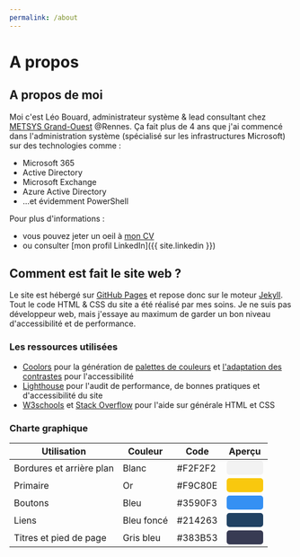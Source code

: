 ```yaml
---
permalink: /about
---
```


# A propos

## A propos de moi

Moi c'est Léo Bouard, administrateur système & lead consultant chez [METSYS Grand-Ouest](https://www.metsys.fr/) @Rennes. Ça fait plus de 4 ans que j'ai commencé dans l'administration système (spécialisé sur les infrastructures Microsoft) sur des technologies comme :

- Microsoft 365
- Active Directory
- Microsoft Exchange
- Azure Active Directory
- ...et évidemment PowerShell

Pour plus d'informations :

- vous pouvez jeter un oeil à [mon CV](/cv)
- ou consulter [mon profil LinkedIn]({{ site.linkedin }})

## Comment est fait le site web ?

Le site est hébergé sur [GitHub Pages](https://docs.github.com/en/pages) et repose donc sur le moteur [Jekyll](https://docs.github.com/en/pages). Tout le code HTML & CSS du site a été réalisé par mes soins. Je ne suis pas développeur web, mais j'essaye au maximum de garder un bon niveau d'accessibilité et de performance.

### Les ressources utilisées

- [Coolors](https://coolors.co/) pour la génération de [palettes de couleurs](https://coolors.co/generate) et [l'adaptation des contrastes](https://coolors.co/contrast-checker/) pour l'accessibilité
- [Lighthouse](https://developer.chrome.com/docs/lighthouse/) pour l'audit de performance, de bonnes pratiques et d'accessibilité du site
- [W3schools](https://www.w3schools.com/) et [Stack Overflow](https://stackoverflow.com/) pour l'aide sur générale HTML et CSS

### Charte graphique

<table>
  <thead>
    <tr>
      <th>Utilisation</th>
      <th>Couleur</th>
      <th>Code</th>
      <th>Aperçu</th>
    </tr>
  </thead>
  <tbody>
    <tr>
      <td>Bordures et arrière plan</td>
      <td>Blanc</td>
      <td>#F2F2F2</td>
      <td><div style="width: 65px; height: 25px; background-color: #F2F2F2; border-radius: 5px;"></div></td>
    </tr>
    <tr>
      <td>Primaire</td>
      <td>Or</td>
      <td>#F9C80E</td>
      <td><div style="width: 65px; height: 25px; background-color: #F9C80E; border-radius: 5px;"></div></td>
    </tr>
    <tr>
      <td>Boutons</td>
      <td>Bleu</td>
      <td>#3590F3</td>
      <td><div style="width: 65px; height: 25px; background-color: #3590F3; border-radius: 5px;"></div></td>
    </tr>
    <tr>
      <td>Liens</td>
      <td>Bleu foncé</td>
      <td>#214263</td>
      <td><div style="width: 65px; height: 25px; background-color: #214263; border-radius: 5px;"></div></td>
    </tr>
    <tr>
      <td>Titres et pied de page</td>
      <td>Gris bleu</td>
      <td>#383B53</td>
      <td><div style="width: 65px; height: 25px; background-color: #383B53; border-radius: 5px;"></div></td>
    </tr>
  </tbody>
</table>
